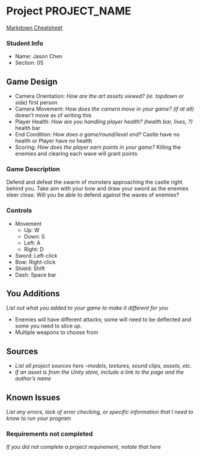 # Project PROJECT_NAME

[Markdown Cheatsheet](https://github.com/adam-p/markdown-here/wiki/Markdown-Here-Cheatsheet)

### Student Info

-   Name: Jason Chen
-   Section: 05

## Game Design

-   Camera Orientation: _How are the art assets viewed? (ie. topdown or side)_ first person
-   Camera Movement: _How does the camera move in your game? (if at all)_ doesn't move as of writing this
-   Player Health: _How are you handling player health? (health bar, lives, ?)_ health bar
-   End Condition: _How does a game/round/level end?_ Castle have no health or Player have no health
-   Scoring: _How does the player earn points in your game?_ Killing the enemies and clearing each wave will grant points

### Game Description

Defend and defeat the swarm of monsters approaching the castle right behind you. Take aim with your bow and draw your sword as the enemies steer close. Will you be able to defend against the waves of enemies?

### Controls

-   Movement
    -   Up: W
    -   Down: S
    -   Left: A
    -   Right: D
-   Sword: Left-click
-   Bow: Right-click
-   Shield: Shift
-   Dash: Space bar

## You Additions

_List out what you added to your game to make it different for you_
- Enemies will have different attacks; some will need to be deflected and some you need to slice up.
- Multiple weapons to choose from

## Sources

-   _List all project sources here –models, textures, sound clips, assets, etc._
-   _If an asset is from the Unity store, include a link to the page and the author’s name_

## Known Issues

_List any errors, lack of error checking, or specific information that I need to know to run your program_

### Requirements not completed

_If you did not complete a project requirement, notate that here_

